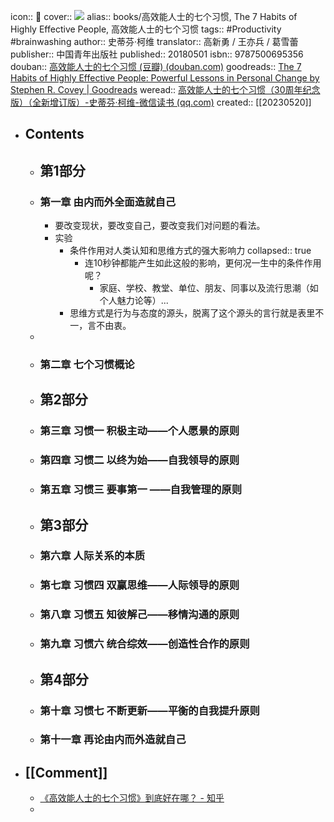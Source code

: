 icon:: 📖
cover:: ![](https://wfqqreader-1252317822.image.myqcloud.com/cover/600/33810600/t6_33810600.jpg)
alias:: books/高效能人士的七个习惯, The 7 Habits of Highly Effective People, 高效能人士的七个习惯
tags:: #Productivity #brainwashing
author:: 史蒂芬·柯维
translator:: 高新勇 / 王亦兵 / 葛雪蕾
publisher:: 中国青年出版社
published:: 20180501
isbn:: 9787500695356
douban:: [高效能人士的七个习惯 (豆瓣) (douban.com)](https://book.douban.com/subject/5325618/)
goodreads:: [The 7 Habits of Highly Effective People: Powerful Lessons in Personal Change by Stephen R. Covey | Goodreads](https://www.goodreads.com/en/book/show/36072)
weread:: [高效能人士的七个习惯（30周年纪念版）（全新增订版）-史蒂芬·柯维-微信读书 (qq.com)](https://weread.qq.com/web/bookDetail/56d325907203e8a856def7f)
created:: [[20230520]]
- ## Contents
  - ## 第1部分
  - ### 第一章 由内而外全面造就自己
    - 要改变现状，要改变自己，要改变我们对问题的看法。
    - 实验
      - 条件作用对人类认知和思维方式的强大影响力
        collapsed:: true
        - 连10秒钟都能产生如此这般的影响，更何况一生中的条件作用呢？
          - 家庭、学校、教堂、单位、朋友、同事以及流行思潮（如个人魅力论等）...
      - 思维方式是行为与态度的源头，脱离了这个源头的言行就是表里不一，言不由衷。
  -
  - ### 第二章 七个习惯概论
  - ## 第2部分
  - ### 第三章 习惯一 积极主动——个人愿景的原则
  - ### 第四章 习惯二 以终为始——自我领导的原则
  - ### 第五章 习惯三 要事第一 ——自我管理的原则
  - ## 第3部分
  - ### 第六章 人际关系的本质
  - ### 第七章 习惯四 双赢思维——人际领导的原则
  - ### 第八章 习惯五 知彼解己——移情沟通的原则
  - ### 第九章 习惯六 统合综效——创造性合作的原则
  - ## 第4部分
  - ### 第十章 习惯七 不断更新——平衡的自我提升原则
  - ### 第十一章 再论由内而外造就自己
- ## [[Comment]]
  - [《高效能人士的七个习惯》到底好在哪？ - 知乎](https://www.zhihu.com/question/23448090/answer/2786387025)
  -